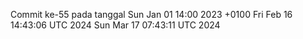 Commit ke-55 pada tanggal Sun Jan 01 14:00 2023 +0100
Fri Feb 16 14:43:06 UTC 2024
Sun Mar 17 07:43:11 UTC 2024
